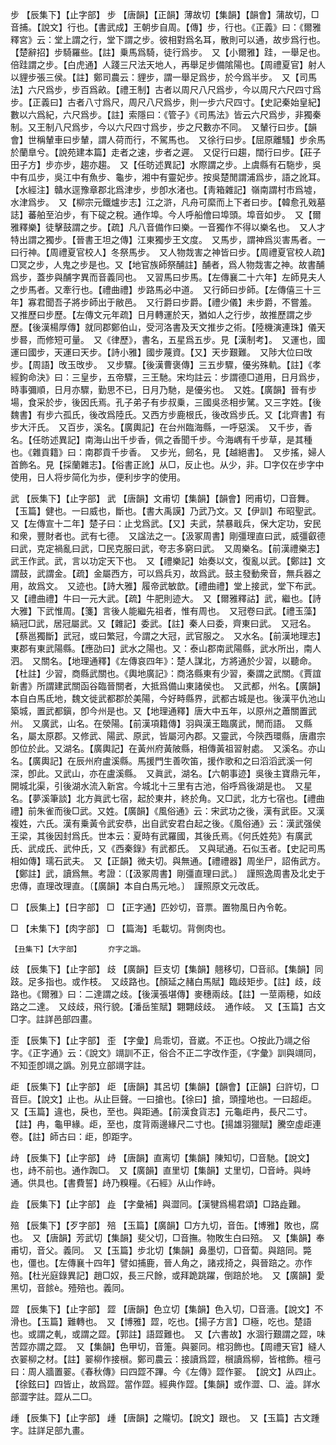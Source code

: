 <!-- { "loadSidebar": true } -->
步	【辰集下】【止字部】	步	【唐韻】【正韻】薄故切【集韻】【韻會】蒲故切，□音捕。【說文】行也。【書武成】王朝步自周。【傳】步，行也。《正義》曰：《爾雅釋宮》云：堂上謂之行，堂下謂之步。彼相對爲名耳，散則可以通，故步爲行也。【楚辭招】步騎羅些。【註】乗馬爲騎，徒行爲步。　又【小爾雅】跬，一舉足也。倍跬謂之步。【白虎通】人踐三尺法天地人，再舉足步備隂陽也。【周禮夏官】射人以貍步張三侯。【註】鄭司農云：貍步，謂一舉足爲步，於今爲半步。　又【司馬法】六尺爲步，步百爲畝。【禮王制】古者以周尺八尺爲步，今以周尺六尺四寸爲步。【正義曰】古者八寸爲尺，周尺八尺爲步，則一步六尺四寸。【史記秦始皇紀】數以六爲紀，六尺爲步。【註】索隱曰：《管子》《司馬法》皆云六尺爲步，非獨秦制。又王制八尺爲步，今以六尺四寸爲步，步之尺數亦不同。　又輦行曰步。【韻會】世稱輦車曰步輦，謂人荷而行，不駕馬也。　又徐行曰步。【屈原離騷】步余馬於蘭臯兮。【說苑建本篇】走者之速，步者之遲。　又促行曰趨，闊行曰步。【莊子田子方】步亦步，趨亦趨。　又【任昉述異記】水際謂之步。上虞縣有石駞步，吳中有瓜步，吳江中有魚步、龜步，湘中有靈妃步。按吳楚閒謂浦爲步，語之訛耳。【水經注】贛水逕豫章郡北爲津步，步卽水渚也。【靑箱雜記】嶺南謂村市爲墟，水津爲步。　又【柳宗元鐵爐步志】江之滸，凡舟可縻而上下者曰步。【韓愈孔戣墓誌】蕃舶至泊步，有下碇之稅。通作埠。今人呼船儈曰埠頭。埠音如步。　又【爾雅釋樂】徒擊鼓謂之步。【疏】凡八音備作曰樂。一音獨作不得以樂名也。　又人才特出謂之獨步。【晉書王坦之傳】江東獨步王文度。　又馬步，謂神爲災害馬者。一曰行神。【周禮夏官校人】冬祭馬步。　又人物烖害之神皆曰步。【周禮夏官校人疏】□冥之步，人鬼之步是也。又【地官族師祭酺註】酺者，爲人物烖害之神。故書酺爲步，蓋步與酺字異而音義同也。　又習馬曰步馬。【左傳襄二十六年】左師見夫人之步馬者。又牽行也。【禮曲禮】步路馬必中道。　又行師曰步師。【左傳僖三十三年】寡君聞吾子將步師出于敝邑。　又行爵曰步爵。【禮少儀】未步爵，不嘗羞。　又推歷曰步歷。【左傳文元年疏】日月轉運於天，猶如人之行步，故推歷謂之步歷。【後漢楊厚傳】就同郡鄭伯山，受河洛書及天文推步之術。【陸機演連珠】儀天步晷，而修短可量。　又《律歷》，書名，五星爲五步。見【漢制考】。　又運也，國運曰國步，天運曰天步。【詩小雅】國步蔑資。【又】天步艱難。　又陟大位曰攺步。【周語】攺玉攺步。　又步驟。【後漢曹褒傳】三五步驟，優劣殊軌。【註】《孝經鉤命決》曰：三皇步，五帝驟，三王馳。宋均註云：步謂德□道用，日月爲步，時事彌順，日月亦驟，勤思不已，日月乃馳，是優劣也。　又姓。【廣韻】晉有步場，食采於步，後因氏焉。孔子弟子有步叔乗，三國吳丞相步騭。又三字姓。【後魏書】有步六孤氏，後改爲陸氏。又西方步鹿根氏，後改爲步氏。又【北齊書】有步大汗氏。　又百步，溪名。【廣輿記】在台州臨海縣，一呼惡溪。　又千步，香名。【任昉述異記】南海山出千步香，佩之香聞千步。今海嵎有千步草，是其種也。《雜貢籍》曰：南郡貢千步香。　又步光，劒名，見【越絕書】。　又步搖，婦人首飾名。見【採蘭雜志】。【俗書正訛】从□，反止也。从少，非。□字仅在步字中使用，日人将步简化为歩，便利步字的使用。

武	【辰集下】【止字部】	武	【唐韻】文甫切【集韻】【韻會】罔甫切，□音舞。【玉篇】健也。一曰威也，斷也。【書大禹謨】乃武乃文。又【伊訓】布昭聖武。又【左傳宣十二年】楚子曰：止戈爲武。【又】夫武，禁暴戢兵，保大定功，安民和衆，豐財者也。武有七德。　又諡法之一。【汲冢周書】剛彊理直曰武，威彊叡德曰武，克定禍亂曰武，□民克服曰武，夸志多窮曰武。　又周樂名。【前漢禮樂志】武王作武。武，言以功定天下也。　又【禮樂記】始奏以文，復亂以武。【鄭註】文謂鼓，武謂金。【疏】金屬西方，可以爲兵刃，故爲武。鼓主發動衆音，無兵器之用，故爲文。　又迹也。【詩大雅】履帝武敏歆。【禮曲禮】堂上接武，堂下布武。　又【禮曲禮】牛曰一元大武。【疏】牛肥則迹大。　又【爾雅釋詁】武，繼也。【詩大雅】下武惟周。【箋】言後人能繼先祖者，惟有周也。　又冠卷曰武。【禮玉藻】縞冠□武，居冠屬武。又【雜記】委武。【註】秦人曰委，齊東曰武。　又冠名。【蔡邕獨斷】武冠，或曰繁冠，今謂之大冠，武官服之。　又水名。【前漢地理志】東郡有東武陽縣。【應劭曰】武水之陽也。又：泰山郡南武陽縣，武水所出，南人泗。　又關名。【地理通釋】《左傳哀四年》：楚人謀北，方將通於少習，以聽命。【杜註】少習，商縣武關也。《輿地廣記》：商洛縣東有少習，秦謂之武關。《賈誼新書》所謂建武關函谷臨晉關者，大抵爲備山東諸侯也。　又武都，州名。【廣韻】本自白馬氐地，魏文徙武都郡於美陽，今好畤縣界，武都古城是也。後漢平仇池山築城，置武都鎭，卽今州是也。又【地理通釋】唐大中五年，以原州之蕭關置武州。　又廣武，山名。在滎陽。【前漢項籍傳】羽與漢王臨廣武，閒而語。　又縣名，屬太原郡。又修武、陽武、原武，皆屬河內郡。又靈武，今陝西環縣，唐肅宗卽位於此。又湖名。【廣輿記】在黃州府黃陂縣，相傳黃祖習射處。　又溪名。亦山名。【廣輿記】在辰州府盧溪縣。馬援門生善吹笛，援作歌和之曰滔滔武溪一何深，卽此。又武山，亦在盧溪縣。　又眞武，湖名。【六朝事迹】吳後主寶鼎元年，開城北渠，引後湖水流入新宮。今城北十三里有古池，俗呼爲後湖是也。　又星名。【夢溪筆談】北方眞武七宿，起於東井，終於角。又□武，北方七宿也。【禮曲禮】前朱雀而後□武。又姓。【廣韻】《風俗通》云：宋武功之後，漢有武臣。又漢複姓，六氏。漢有乗黃令武安恭，出自武安君白起之後。《風俗通》云：漢武强侯王梁，其後因封爲氏。世本云：夏時有武羅國，其後氏焉。《何氏姓苑》有廣武氏、武成氏、武仲氏，又《西秦錄》有武都氏。　又與珷通。石似玉者。【史記司馬相如傳】瓀石武夫。　又【正韻】微夫切。與無通。【禮禮器】周坐尸，詔侑武方。【鄭註】武，讀爲無。考證：〔【汲冢周書】剛彊直理曰武。〕　謹照逸周書及北史于忠傳，直理改理直。〔【廣韻】本自白馬元地。〕　謹照原文元改氐。 

□	【辰集上】【日字部】	□	【正字通】匹妙切，音票。置物風日內令乾。

□	【未集下】【肉字部】	□	【篇海】毛載切。背側肉也。

	【丑集下】【大字部】		夰字之譌。

歧	【辰集下】【止字部】	歧	【廣韻】巨支切【集韻】翹移切，□音祁。【集韻】同跂。足多指也。或作枝。　又歧路也。【顏延之赭白馬賦】臨歧矩步。【註】歧，歧路也。《爾雅》曰：二達謂之歧。【後漢張堪傳】麥穗兩歧。【註】一莖兩穂，如歧路之二達。　又歧歧，飛行貌。【潘岳笙賦】翾翾歧歧。　通作岐。　又【玉篇】古文□字。註詳邑部四畫。

歪	【辰集下】【止字部】	歪	【字彙】烏乖切，音崴。不正也。○按此乃竵之俗字。《正字通》云：《說文》竵訓不正，俗合不正二字改作歪，《字彙》訓與竵同，不知歪卽竵之譌。別見立部竵字註。

歫	【辰集下】【止字部】	歫	【唐韻】其呂切【集韻】【韻會】【正韻】臼許切，□音巨。【說文】止也。从止巨聲。一曰搶也。【徐曰】搶，頭撞地也。一曰超歫。　又【玉篇】違也，戾也，至也。與距通。【前漢食貨志】元龜歫冉，長尺二寸。【註】冉，龜甲緣。歫，至也，度背兩邊緣尺二寸也。【揚雄羽獵賦】騰空虛歫連卷。【註】師古曰：歫，卽距字。

歭	【辰集下】【止字部】	歭	【唐韻】直离切【集韻】陳知切，□音馳。【說文】也，歭不前也。通作踟□。　又【廣韻】直里切【集韻】丈里切，□音峙。與峙通。供具也。【書費誓】歭乃糗糧。《石經》从山作峙。

歮	【辰集下】【止字部】	歮	【字彙補】與澀同。【漢犍爲楊君頌】□路歮難。

殕	【辰集下】【歹字部】	殕	【玉篇】【廣韻】□方九切，音缶。【博雅】敗也，腐也。　又【唐韻】芳武切【集韻】斐父切，□音撫。物敗生白曰殕。　又【集韻】奉甫切，音父。義同。　又【玉篇】步北切【集韻】鼻墨切，□音蔔。與踣同。斃也，僵也。【左傳襄十四年】譬如捕鹿，晉人角之，諸戎掎之，與晉踣之。亦作殕。【杜光庭錄異記】趙□奴，長三尺餘，或拜跪跳躍，倒踣於地。　又【廣韻】愛黑切，音餩è。殪殕也。義同。

歰	【辰集下】【止字部】	歰	【唐韻】色立切【集韻】色入切，□音濇。【說文】不滑也。【玉篇】難轉也。　又【博雅】歰，吃也。【揚子方言】□極，吃也。楚語也。或謂之軋，或謂之歰。【郭註】語歰難也。　又【六書故】水涸行艱謂之歰，味苦歰亦謂之歰。　又【集韻】色甲切，音箑。與翣同。棺羽飾也。【周禮天官】縫人衣翣柳之材。【註】翣柳作接橮。鄭司農云：接讀爲歰，橮讀爲柳，皆棺飾。檀弓曰：周人牆置翣。《春秋傳》曰四歰不蹕。今《左傳》歰作翣。　【說文】从四止。【徐鉉曰】四皆止，故爲歰。當作歰。經典作歰。【集韻】或作澀、□、澁。詳水部澀字註。歰从二□。

歱	【辰集下】【止字部】	歱	【唐韻】之隴切。【說文】跟也。　又【玉篇】古文踵字。註詳足部九畫。

